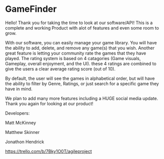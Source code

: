 # GameFinder

Hello! Thank you for taking the time to look at our software/API! This is a complete and working Product with alot of features and even some room to grow.

With our software, you can easily manage your game library. You will have the ability to add, delete, and remove any game(s) that you wish. 
Another great feature is letting your community rate the games that they have played. The rating system is based on 4 catagories (Game visuals, Gameplay, overall enjoyment, and the UI).
these 4 ratings are combined to give the users a clear average rating score (out of 10).

By default, the user will see the games in alphabetical order, but will have the ability to filter by Genre, Ratings, or just search for a specific game they have in mind. 

We plan to add many more features including a HUGE social media update. Thank you again for looking at our product!

Developers:

Matt McKinney

Matthew Skinner

Jonathon Hendrick


https://trello.com/b/7Bky1O0T/agileproject

